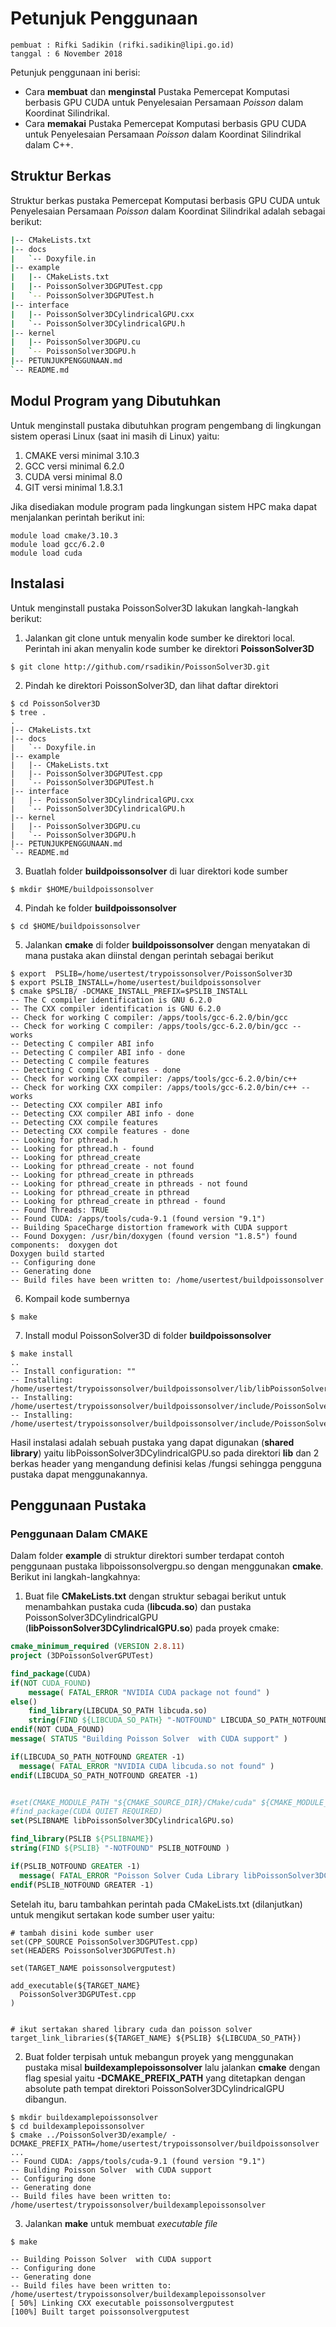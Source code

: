 # Petunjuk Penggunaan
```
pembuat : Rifki Sadikin (rifki.sadikin@lipi.go.id)
tanggal : 6 November 2018
```

Petunjuk penggunaan ini berisi:

 - Cara **membuat** dan **menginstal** Pustaka Pemercepat Komputasi  berbasis GPU CUDA untuk Penyelesaian Persamaan *Poisson* dalam Koordinat Silindrikal. 
 - Cara **memakai** Pustaka Pemercepat Komputasi  berbasis GPU CUDA untuk Penyelesaian Persamaan *Poisson* dalam Koordinat Silindrikal dalam C++.

## Struktur Berkas
Struktur berkas  pustaka Pemercepat Komputasi  berbasis GPU CUDA untuk Penyelesaian Persamaan *Poisson* dalam Koordinat Silindrikal adalah sebagai berikut:

``` bash
|-- CMakeLists.txt
|-- docs
|   `-- Doxyfile.in
|-- example
|   |-- CMakeLists.txt
|   |-- PoissonSolver3DGPUTest.cpp
|   `-- PoissonSolver3DGPUTest.h
|-- interface
|   |-- PoissonSolver3DCylindricalGPU.cxx
|   `-- PoissonSolver3DCylindricalGPU.h
|-- kernel
|   |-- PoissonSolver3DGPU.cu
|   `-- PoissonSolver3DGPU.h
|-- PETUNJUKPENGGUNAAN.md
`-- README.md
```
## Modul Program yang Dibutuhkan
Untuk menginstall pustaka dibutuhkan program pengembang di lingkungan sistem operasi Linux (saat ini masih di Linux) yaitu:

 1. CMAKE versi  minimal 3.10.3
 2. GCC versi minimal 6.2.0
 3. CUDA versi minimal 8.0
 4. GIT versi minimal 1.8.3.1

Jika disediakan module program pada lingkungan sistem HPC maka dapat menjalankan perintah berikut ini:


```console
module load cmake/3.10.3
module load gcc/6.2.0
module load cuda
```
## Instalasi
Untuk menginstall pustaka PoissonSolver3D lakukan langkah-langkah berikut:

 1. Jalankan git clone untuk menyalin kode sumber ke direktori local. Perintah ini akan menyalin kode sumber  ke direktori **PoissonSolver3D**
```console
$ git clone http://github.com/rsadikin/PoissonSolver3D.git
```
 2. Pindah ke direktori PoissonSolver3D, dan lihat daftar direktori
 ```console
$ cd PoissonSolver3D
$ tree .
.
|-- CMakeLists.txt
|-- docs
|   `-- Doxyfile.in
|-- example
|   |-- CMakeLists.txt
|   |-- PoissonSolver3DGPUTest.cpp
|   `-- PoissonSolver3DGPUTest.h
|-- interface
|   |-- PoissonSolver3DCylindricalGPU.cxx
|   `-- PoissonSolver3DCylindricalGPU.h
|-- kernel
|   |-- PoissonSolver3DGPU.cu
|   `-- PoissonSolver3DGPU.h
|-- PETUNJUKPENGGUNAAN.md
`-- README.md
```
 3.  Buatlah folder **buildpoissonsolver** di luar direktori kode sumber
 ```console
 $ mkdir $HOME/buildpoissonsolver
 ```
 4.  Pindah ke folder **buildpoissonsolver** 

 ```console
 $ cd $HOME/buildpoissonsolver
 ```
5. Jalankan  **cmake** di folder **buildpoissonsolver** dengan menyatakan di mana pustaka akan diinstal dengan perintah sebagai berikut
```console
$ export  PSLIB=/home/usertest/trypoissonsolver/PoissonSolver3D
$ export PSLIB_INSTALL=/home/usertest/buildpoissonsolver
$ cmake $PSLIB/ -DCMAKE_INSTALL_PREFIX=$PSLIB_INSTALL
-- The C compiler identification is GNU 6.2.0
-- The CXX compiler identification is GNU 6.2.0
-- Check for working C compiler: /apps/tools/gcc-6.2.0/bin/gcc
-- Check for working C compiler: /apps/tools/gcc-6.2.0/bin/gcc -- works
-- Detecting C compiler ABI info
-- Detecting C compiler ABI info - done
-- Detecting C compile features
-- Detecting C compile features - done
-- Check for working CXX compiler: /apps/tools/gcc-6.2.0/bin/c++
-- Check for working CXX compiler: /apps/tools/gcc-6.2.0/bin/c++ -- works
-- Detecting CXX compiler ABI info
-- Detecting CXX compiler ABI info - done
-- Detecting CXX compile features
-- Detecting CXX compile features - done
-- Looking for pthread.h
-- Looking for pthread.h - found
-- Looking for pthread_create
-- Looking for pthread_create - not found
-- Looking for pthread_create in pthreads
-- Looking for pthread_create in pthreads - not found
-- Looking for pthread_create in pthread
-- Looking for pthread_create in pthread - found
-- Found Threads: TRUE
-- Found CUDA: /apps/tools/cuda-9.1 (found version "9.1")
-- Building SpaceCharge distortion framework with CUDA support
-- Found Doxygen: /usr/bin/doxygen (found version "1.8.5") found components:  doxygen dot
Doxygen build started
-- Configuring done
-- Generating done
-- Build files have been written to: /home/usertest/buildpoissonsolver
```
6. Kompail kode sumbernya
```console
$ make
```
7. Install modul PoissonSolver3D di folder **buildpoissonsolver** 
```console
$ make install
..
-- Install configuration: ""
-- Installing: /home/usertest/trypoissonsolver/buildpoissonsolver/lib/libPoissonSolver3DCylindricalGPU.so
-- Installing: /home/usertest/trypoissonsolver/buildpoissonsolver/include/PoissonSolver3DCylindricalGPU.h
-- Installing: /home/usertest/trypoissonsolver/buildpoissonsolver/include/PoissonSolver3DGPU.h
```

Hasil instalasi adalah sebuah pustaka yang dapat digunakan (**shared library**) yaitu libPoissonSolver3DCylindricalGPU.so pada direktori **lib** dan 2 berkas header yang mengandung definisi kelas /fungsi sehingga pengguna pustaka dapat menggunakannya.

## Penggunaan Pustaka 

### Penggunaan Dalam CMAKE 

Dalam folder **example** di struktur direktori sumber terdapat contoh penggunaan pustaka libpoissonsolvergpu.so dengan menggunakan **cmake**. Berikut ini langkah-langkahnya:

1. Buat file **CMakeLists.txt** dengan struktur sebagai berikut untuk menambahkan pustaka cuda (**libcuda.so**) dan pustaka PoissonSolver3DCylindricalGPU (**libPoissonSolver3DCylindricalGPU.so**) pada proyek cmake:



```cmake
cmake_minimum_required (VERSION 2.8.11)
project (3DPoissonSolverGPUTest)

find_package(CUDA)
if(NOT CUDA_FOUND)
    message( FATAL_ERROR "NVIDIA CUDA package not found" )
else()
    find_library(LIBCUDA_SO_PATH libcuda.so)
    string(FIND ${LIBCUDA_SO_PATH} "-NOTFOUND" LIBCUDA_SO_PATH_NOTFOUND )
endif(NOT CUDA_FOUND)
message( STATUS "Building Poisson Solver  with CUDA support" )

if(LIBCUDA_SO_PATH_NOTFOUND GREATER -1)
  message( FATAL_ERROR "NVIDIA CUDA libcuda.so not found" )
endif(LIBCUDA_SO_PATH_NOTFOUND GREATER -1)


#set(CMAKE_MODULE_PATH "${CMAKE_SOURCE_DIR}/CMake/cuda" ${CMAKE_MODULE_PATH})
#find_package(CUDA QUIET REQUIRED)
set(PSLIBNAME libPoissonSolver3DCylindricalGPU.so)

find_library(PSLIB ${PSLIBNAME})
string(FIND ${PSLIB} "-NOTFOUND" PSLIB_NOTFOUND )

if(PSLIB_NOTFOUND GREATER -1)
  message( FATAL_ERROR "Poisson Solver Cuda Library libPoissonSolver3DCylindricalGPU.o not found" )
endif(PSLIB_NOTFOUND GREATER -1)

```
Setelah itu, baru tambahkan perintah pada CMakeLists.txt (dilanjutkan) untuk mengikut sertakan kode sumber user yaitu:

```
# tambah disini kode sumber user
set(CPP_SOURCE PoissonSolver3DGPUTest.cpp)
set(HEADERS PoissonSolver3DGPUTest.h)

set(TARGET_NAME poissonsolvergputest)

add_executable(${TARGET_NAME}
  PoissonSolver3DGPUTest.cpp
)


# ikut sertakan shared library cuda dan poisson solver
target_link_libraries(${TARGET_NAME} ${PSLIB} ${LIBCUDA_SO_PATH})
```

2. Buat folder terpisah untuk mebangun proyek yang menggunakan pustaka misal **buildexamplepoissonsolver** lalu jalankan **cmake** dengan flag spesial yaitu **-DCMAKE_PREFIX_PATH** yang ditetapkan dengan absolute path tempat direktori PoissonSolver3DCylindricalGPU dibangun.

```console
$ mkdir buildexamplepoissonsolver
$ cd buildexamplepoissonsolver
$ cmake ../PoissonSolver3D/example/ -DCMAKE_PREFIX_PATH=/home/usertest/trypoissonsolver/buildpoissonsolver
...
-- Found CUDA: /apps/tools/cuda-9.1 (found version "9.1")
-- Building Poisson Solver  with CUDA support
-- Configuring done
-- Generating done
-- Build files have been written to: /home/usertest/trypoissonsolver/buildexamplepoissonsolver
```
3. Jalankan **make**  untuk membuat *executable file* 

```console
$ make

-- Building Poisson Solver  with CUDA support
-- Configuring done
-- Generating done
-- Build files have been written to: /home/usertest/trypoissonsolver/buildexamplepoissonsolver
[ 50%] Linking CXX executable poissonsolvergputest
[100%] Built target poissonsolvergputest
```  
